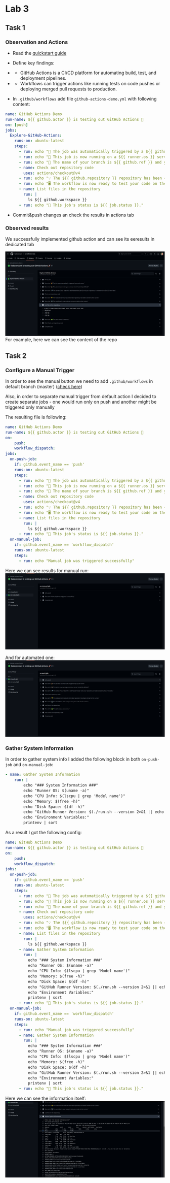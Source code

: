 # Lab 3

## Task 1

### Observation and Actions

- Read the [quickstart guide](https://docs.github.com/en/actions/quickstart)
- Define key findings:

- - GitHub Actions is a CI/CD platform for automating build, test, and deployment pipelines.

- - Workflows can trigger actions like running tests on code pushes or deploying merged pull requests to production.
- In `.github/workflows` add file `github-actions-demo.yml` with following content: 
```yml
name: GitHub Actions Demo
run-name: ${{ github.actor }} is testing out GitHub Actions 🚀
on: [push]
jobs:
  Explore-GitHub-Actions:
    runs-on: ubuntu-latest
    steps:
      - run: echo "🎉 The job was automatically triggered by a ${{ github.event_name }} event."
      - run: echo "🐧 This job is now running on a ${{ runner.os }} server hosted by GitHub!"
      - run: echo "🔎 The name of your branch is ${{ github.ref }} and your repository is ${{ github.repository }}."
      - name: Check out repository code
        uses: actions/checkout@v4
      - run: echo "💡 The ${{ github.repository }} repository has been cloned to the runner."
      - run: echo "🖥️ The workflow is now ready to test your code on the runner."
      - name: List files in the repository
        run: |
          ls ${{ github.workspace }}
      - run: echo "🍏 This job's status is ${{ job.status }}."

```
- Commit&push changes an check the results in actions tab

### Observed results

We successfully implemented github action and can see its eeresults in dedicated tab

![alt text](image.png)
For example, here we can see the content of the repo

## Task 2

### Configure a Manual Trigger
In order to see the manual button we need to add `.github/workflows` in default branch (master) ([check here](https://github.com/orgs/community/discussions/58022#discussioncomment-8716372))

Also, in order to separate manual trigger from default action I decided to create separate jobs - one would run only on push and another might be triggered only manually

The resulting file is following:
```yml
name: GitHub Actions Demo
run-name: ${{ github.actor }} is testing out GitHub Actions 🚀
on: 
    push:
    workflow_dispatch:
jobs:
  on-push-job:
    if: github.event_name == 'push'
    runs-on: ubuntu-latest
    steps:
      - run: echo "🎉 The job was automatically triggered by a ${{ github.event_name }} event."
      - run: echo "🐧 This job is now running on a ${{ runner.os }} server hosted by GitHub!"
      - run: echo "🔎 The name of your branch is ${{ github.ref }} and your repository is ${{ github.repository }}."
      - name: Check out repository code
        uses: actions/checkout@v4
      - run: echo "💡 The ${{ github.repository }} repository has been cloned to the runner."
      - run: echo "🖥️ The workflow is now ready to test your code on the runner."
      - name: List files in the repository
        run: |
          ls ${{ github.workspace }}
      - run: echo "🍏 This job's status is ${{ job.status }}."
  on-manual-job:
    if: github.event_name == 'workflow_dispatch'
    runs-on: ubuntu-latest
    steps:
      - run: echo "Manual job was triggered successfully"

```

Here we can see results for manual run: ![alt text](image-1.png)

And for automated one: ![alt text](image-2.png)

### Gather System Information
In order to gather system info I added the following block in both `on-push-job` and `on-manual-job`:
```yml
- name: Gather System Information  
    run: |
        echo "### System Information ###"
        echo "Runner OS: $(uname -a)"
        echo "CPU Info: $(lscpu | grep 'Model name')"
        echo "Memory: $(free -h)"
        echo "Disk Space: $(df -h)"
        echo "GitHub Runner Version: $(./run.sh --version 2>&1 || echo 'Not available')"
        echo "Environment Variables:"
        printenv | sort
```

As a result I got the following config:
```yml
name: GitHub Actions Demo
run-name: ${{ github.actor }} is testing out GitHub Actions 🚀
on: 
    push:
    workflow_dispatch:
jobs:
  on-push-job:
    if: github.event_name == 'push'
    runs-on: ubuntu-latest
    steps:
      - run: echo "🎉 The job was automatically triggered by a ${{ github.event_name }} event."
      - run: echo "🐧 This job is now running on a ${{ runner.os }} server hosted by GitHub!"
      - run: echo "🔎 The name of your branch is ${{ github.ref }} and your repository is ${{ github.repository }}."
      - name: Check out repository code
        uses: actions/checkout@v4
      - run: echo "💡 The ${{ github.repository }} repository has been cloned to the runner."
      - run: echo "🖥️ The workflow is now ready to test your code on the runner."
      - name: List files in the repository
        run: |
          ls ${{ github.workspace }}
      - name: Gather System Information
        run: |
          echo "### System Information ###"
          echo "Runner OS: $(uname -a)"
          echo "CPU Info: $(lscpu | grep 'Model name')"
          echo "Memory: $(free -h)"
          echo "Disk Space: $(df -h)"
          echo "GitHub Runner Version: $(./run.sh --version 2>&1 || echo 'Not available')"
          echo "Environment Variables:"
          printenv | sort
      - run: echo "🍏 This job's status is ${{ job.status }}."
  on-manual-job:
    if: github.event_name == 'workflow_dispatch'
    runs-on: ubuntu-latest
    steps:
      - run: echo "Manual job was triggered successfully"
      - name: Gather System Information  
        run: |
          echo "### System Information ###"
          echo "Runner OS: $(uname -a)"
          echo "CPU Info: $(lscpu | grep 'Model name')"
          echo "Memory: $(free -h)"
          echo "Disk Space: $(df -h)"
          echo "GitHub Runner Version: $(./run.sh --version 2>&1 || echo 'Not available')"
          echo "Environment Variables:"
          printenv | sort
      - run: echo "🍏 This job's status is ${{ job.status }}."

```

Here we can see the information itself: ![alt text](image-3.png)
